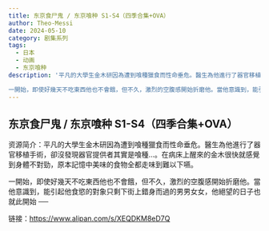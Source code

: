 ```yaml
---
title: 东京食尸鬼 / 东京喰种 S1-S4（四季合集+OVA）
author: Theo-Messi
date: 2024-05-10
category: 剧集系列
tags:
  - 日本
  - 动画
  - 东京喰种
description: '平凡的大學生金木研因為遭到喰種獵食而性命垂危。醫生為他進行了器官移植手術，卻沒發現器官提供者其實是喰種…。在病床上醒來的金木很快就感覺到身體不對勁，原本記憶中美味的食物全都走味到難以下嚥。

一開始，即使好幾天不吃東西他也不會餓，但不久，激烈的空腹感開始折磨他。當他意識到，能引起他食慾的對象只剩下街上錯身而過的男男女女，他絕望的日子也就此開始 ──'
---
```


## 东京食尸鬼 / 东京喰种 S1-S4（四季合集+OVA）

资源简介：平凡的大學生金木研因為遭到喰種獵食而性命垂危。醫生為他進行了器官移植手術，卻沒發現器官提供者其實是喰種…。在病床上醒來的金木很快就感覺到身體不對勁，原本記憶中美味的食物全都走味到難以下嚥。

一開始，即使好幾天不吃東西他也不會餓，但不久，激烈的空腹感開始折磨他。當他意識到，能引起他食慾的對象只剩下街上錯身而過的男男女女，他絕望的日子也就此開始 ──

链接：https://www.alipan.com/s/XEQDKM8eD7Q
